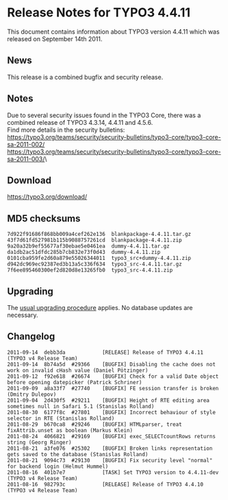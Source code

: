 Release Notes for TYPO3 4.4.11
==============================

This document contains information about TYPO3 version 4.4.11 which was
released on September 14th 2011.

News
----

This release is a combined bugfix and security release.

Notes
-----

Due to several security issues found in the TYPO3 Core, there was a
combined release of TYPO3 4.3.14, 4.4.11 and 4.5.6.\
Find more details in the security bulletins:\
<https://typo3.org/teams/security/security-bulletins/typo3-core/typo3-core-sa-2011-002/>\
<https://typo3.org/teams/security/security-bulletins/typo3-core/typo3-core-sa-2011-003/>\

Download
--------

<https://typo3.org/download/>

MD5 checksums
-------------

    7d922f91686f868bb009a4cef262e136  blankpackage-4.4.11.tar.gz
    43f7d61fd527981b115b9088757261cd  blankpackage-4.4.11.zip
    9a20a32b9ef55677af30ebae5e0461ea  dummy-4.4.11.tar.gz
    da1db2ac51dfdc285b7cb832e73f0d43  dummy-4.4.11.zip
    0101cba959fe2d60a879e55026344011  typo3_src+dummy-4.4.11.zip
    d942dc969ec92387ed3b13a5c336f634  typo3_src-4.4.11.tar.gz
    7f6ee895460300ef2d820d8e13265fb0  typo3_src-4.4.11.zip

Upgrading
---------

The [usual upgrading
procedure](https://docs.typo3.org/typo3cms/InstallationGuide/) applies.
No database updates are necessary.

Changelog
---------

    2011-09-14  debb3da            [RELEASE] Release of TYPO3 4.4.11 (TYPO3 v4 Release Team)
    2011-09-14  8b74a5d  #29366    [BUGFIX] Disabling the cache does not work on invalid cHash value (Daniel Pötzinger)
    2011-09-12  f92e618  #26674    [BUGFIX] Check for a valid Date object before opening datepicker (Patrick Schriner)
    2011-09-09  a8a33f7  #27740    [BUGFIX] FE session transfer is broken (Dmitry Dulepov)
    2011-09-04  2d430f5  #29211    [BUGFIX] Height of RTE editing area sometimes null in Safari 5.1 (Stanislas Rolland)
    2011-08-30  6177f8c  #27801    [BUGFIX] Incorrect behaviour of style selector in RTE (Stanislas Rolland)
    2011-08-29  b670ca8  #29246    [BUGFIX] HTMLparser, treat fixAttrib.unset as boolean (Markus Klein)
    2011-08-24  4066821  #29169    [BUGFIX] exec_SELECTcountRows returns string (Georg Ringer)
    2011-08-21  a3fe076  #25302    [BUGFIX] Broken links representation gets saved to the database (Stanislas Rolland)
    2011-08-21  9094c73  #29130    [BUGFIX] Fix security level "normal" for backend login (Helmut Hummel)
    2011-08-16  401b7e7            [TASK] Set TYPO3 version to 4.4.11-dev (TYPO3 v4 Release Team)
    2011-08-16  982793c            [RELEASE] Release of TYPO3 4.4.10 (TYPO3 v4 Release Team)
